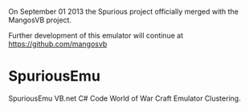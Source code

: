 On September 01 2013 the Spurious project officially merged with the MangosVB project.

Further development of this emulator will continue at https://github.com/mangosvb

SpuriousEmu
===========

SpuriousEmu VB.net C# Code World of War Craft Emulator Clustering.

